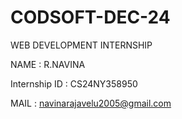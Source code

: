 # CODSOFT-DEC-24
WEB DEVELOPMENT INTERNSHIP

NAME : R.NAVINA

Internship ID : CS24NY358950

MAIL : navinarajavelu2005@gmail.com
